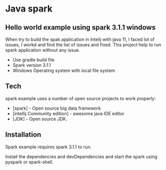 
# Java spark 
## Hello world example using spark 3.1.1 windows



When try to build the spak application in Intelij with java 11, I faced lot of issues,
I workd and find the list of issues and fixed. This project help to run spark application without any issue.

- Use gradle build file
- Spark version 3.1.1
- Windows Operating system with local file system



## Tech

spark example uses a number of open source projects to work properly:

- [spark] - Open source big data framework
- [intellij Community edition] - awesome java IDE editor
- [JDK] - Open source JDK.


## Installation

Spark example requires spark 3.1.1 to run.

Install the dependencies and devDependencies and start the spark using pyspark or spark-shell.

